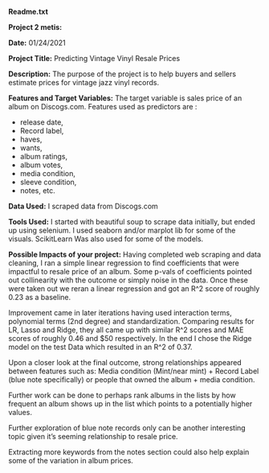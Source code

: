 **Readme.txt**

**Project 2 metis:**

**Date:** 
01/24/2021

**Project Title:** 
Predicting Vintage Vinyl Resale Prices

**Description:**
The purpose of the project is to help buyers and sellers estimate prices for vintage jazz vinyl records. 

**Features and Target Variables:**
The target variable is sales price of an album on Discogs.com. Features used as predictors are :
- release date, 
- Record label,
- haves,
- wants,
- album ratings,
- album votes,
- media condition,
- sleeve condition,
- notes, etc.

**Data Used:** 
I scraped data from Discogs.com 

**Tools Used:** 
I started with beautiful soup to scrape data initially, but ended up using selenium. I used seaborn and/or marplot lib for some of the visuals. ScikitLearn 
Was also used for some of the models.

**Possible Impacts of your project:** 
Having completed web scraping and data cleaning, I ran a simple linear regression to find coefficients that were impactful to resale price of an album. Some p-vals of coefficients pointed out collinearity with the outcome or simply noise in the data. Once these were taken out we reran a linear regression and got an R^2 score of roughly 0.23 as a baseline.

Improvement came in later iterations having used interaction terms, polynomial terms (2nd degree) and standardization. Comparing results for LR, Lasso and 
Ridge, they all came up with similar R^2 scores and MAE scores of roughly 0.46 and $50 respectively. In the end I chose the Ridge model on the test
Data which resulted in an R^2 of 0.37.

Upon a closer look at the final outcome, strong relationships appeared between features such as: Media condition (Mint/near mint) + Record Label (blue note specifically) or people that owned the album + media condition.

Further work can be done to perhaps rank albums in the lists by how frequent an album shows up in the list which points to a potentially higher values. 

Further exploration of blue note records only can be another interesting topic given it’s seeming relationship to resale price.

Extracting more keywords from the notes section could also help explain some of the 
variation in album prices. 



```python

```
